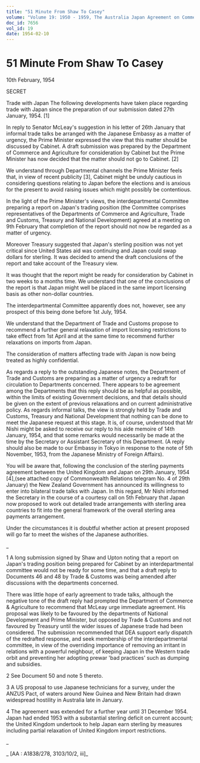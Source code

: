 ```yaml
---
title: "51 Minute From Shaw To Casey"
volume: "Volume 19: 1950 - 1959, The Australia Japan Agreement on Commerce"
doc_id: 7656
vol_id: 19
date: 1954-02-10
---
```


# 51 Minute From Shaw To Casey

10th February, 1954

SECRET

Trade with Japan The following developments have taken place regarding trade with Japan since the preparation of our submission dated 27th January, 1954. [1]

In reply to Senator McLeay's suggestion in his letter of 26th January that informal trade talks be arranged with the Japanese Embassy as a matter of urgency, the Prime Minister expressed the view that this matter should be discussed by Cabinet. A draft submission was prepared by the Department of Commerce and Agriculture for consideration by Cabinet but the Prime Minister has now decided that the matter should not go to Cabinet. [2]

We understand through Departmental channels the Prime Minister feels that, in view of recent publicity [3], Cabinet might be unduly cautious in considering questions relating to Japan before the elections and is anxious for the present to avoid raising issues which might possibly be contentious.

In the light of the Prime Minister's views, the interdepartmental Committee preparing a report on Japan's trading position (the Committee comprises representatives of the Departments of Commerce and Agriculture, Trade and Customs, Treasury and National Development) agreed at a meeting on 9th February that completion of the report should not now be regarded as a matter of urgency.

Moreover Treasury suggested that Japan's sterling position was not yet critical since United States aid was continuing and Japan could swap dollars for sterling. It was decided to amend the draft conclusions of the report and take account of the Treasury view.

It was thought that the report might be ready for consideration by Cabinet in two weeks to a months time. We understand that one of the conclusions of the report is that Japan might well be placed in the same import licensing basis as other non-dollar countries.

The interdepartmental Committee apparently does not, however, see any prospect of this being done before 1st July, 1954.

We understand that the Department of Trade and Customs propose to recommend a further general relaxation of import licensing restrictions to take effect from 1st April and at the same time to recommend further relaxations on imports from Japan.

The consideration of matters affecting trade with Japan is now being treated as highly confidential.

As regards a reply to the outstanding Japanese notes, the Department of Trade and Customs are preparing as a matter of urgency a redraft for circulation to Departments concerned. There appears to be agreement among the Departments that this reply should be as helpful as possible, within the limits of existing Government decisions, and that details should be given on the extent of previous relaxations and on current administrative policy. As regards informal talks, the view is strongly held by Trade and Customs, Treasury and National Development that nothing can be done to meet the Japanese request at this stage. It is, of course, understood that Mr Nishi might be asked to receive our reply to his aide memoire of 14th January, 1954, and that some remarks would necessarily be made at the time by the Secretary or Assistant Secretary of this Department. (A reply should also be made to our Embassy in Tokyo in response to the note of 5th November, 1953, from the Japanese Ministry of Foreign Affairs).

You will be aware that, following the conclusion of the sterling payments agreement between the United Kingdom and Japan on 29th January, 1954 [4],(see attached copy of Commonwealth Relations telegram No. 4 of 29th January) the New Zealand Government has announced its willingness to enter into bilateral trade talks with Japan. In this regard, Mr Nishi informed the Secretary in the course of a courtesy call on 5th February that Japan now proposed to work out detailed trade arrangements with sterling area countries to fit into the general framework of the overall sterling area payments arrangement.

Under the circumstances it is doubtful whether action at present proposed will go far to meet the wishes of the Japanese authorities.

_

1 A long submission signed by Shaw and Upton noting that a report on Japan's trading position being prepared for Cabinet by an interdepartmental committee would not be ready for some time, and that a draft reply to Documents 46 and 48 by Trade &amp; Customs was being amended after discussions with the departments concerned.

There was little hope of early agreement to trade talks, although the negative tone of the draft reply had prompted the Department of Commerce &amp; Agriculture to recommend that McLeay urge immediate agreement. His proposal was likely to be favoured by the departments of National Development and Prime Minister, but opposed by Trade &amp; Customs and not favoured by Treasury until the wider issues of Japanese trade had been considered. The submission recommended that DEA support early dispatch of the redrafted response, and seek membership of the interdepartmental committee, in view of the overriding importance of removing an irritant in relations with a powerful neighbour, of keeping Japan in the Western trade orbit and preventing her adopting prewar 'bad practices' such as dumping and subsidies.

2 See Document 50 and note 5 thereto.

3 A US proposal to use Japanese technicians for a survey, under the ANZUS Pact, of waters around New Guinea and New Britain had drawn widespread hostility in Australia late in January.

4 The agreement was extended for a further year until 31 December 1954. Japan had ended 1953 with a substantial sterling deficit on current account; the United Kingdom undertook to help Japan earn sterling by measures including partial relaxation of United Kingdom import restrictions.

_

_ [AA : A1838/278, 3103/10/2, iii]_
